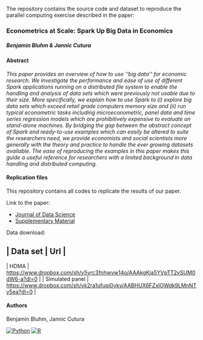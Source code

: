 The repository contains the source code and dataset to reproduce the parallel computing exercise described in the paper:

### Econometrics at Scale: Spark Up Big Data in Economics
##### Benjamin Bluhm & Jannic Cutura

#### Abstract
*This paper provides an overview of how to use ''big data'' for economic research. We investigate the performance and ease of use of different Spark applications running on a distributed file system to enable the handling and analysis of data sets which were previously not usable due to their size. More specifically, we explain how to use Spark to (i) explore big data sets which exceed retail grade computers memory size and (ii) run typical econometric tasks including microeconometric, panel data and time series regression models which are prohibitively expensive to evaluate on stand-alone machines. By bridging the gap between the abstract concept of Spark and ready-to-use examples which can easily be altered to suite the researchers need, we provide economists and social scientists more generally with the theory and practice to handle the ever growing datasets available. The ease of reproducing the examples in this paper makes this guide a useful reference for researchers with a limited background in data handling and distributed computing.*

#### Replication files
This repository contains all codes to replicate the results of our paper. 

Link to the paper: 
 - [Journal of Data Science]()
 - [Supplementary Material]()

Data download: 

| Data set        | Url                                                                        |
------------------------------------------------------------------------------------------------
| HDMA            |  https://www.dropbox.com/sh/y5vrc3fnhwvw14o/AAAkgKja5YVpTT2vSUM0dW6-a?dl=0 |
| Simulated panel | https://www.dropbox.com/sh/vk2ra1ufupi0yky/AABHUX6FZxIOWdk9LMnNTy5ea?dl=0  |






#### Authors
Benjamin Bluhm, Jannic Cutura

[![Python](https://img.shields.io/static/v1?label=made%20with&message=Python&color=blue&style=for-the-badge&logo=Python&logoColor=white)](#)
[![R](https://img.shields.io/static/v1?label=made%20with&message=R&color=blue&style=for-the-badge&logo=R&logoColor=white)](#)


